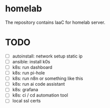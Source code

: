 # homelab

The repository contains IaaC for homelab server.

# TODO
- [ ] autoinstall: network setup static ip
- [ ] ansible: install k0s
- [ ] k8s: run dashboard
- [ ] k8s: run pi-hole
- [ ] k8s: run n8n or something like this
- [ ] k8s: run ai code assistant
- [ ] k8s: grafana
- [ ] k8s: ci / cd automation tool
- [ ] local ssl certs
